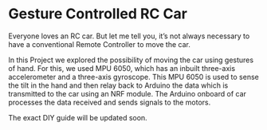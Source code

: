 # Gesture Controlled RC Car

Everyone loves an RC car. But let me tell you, it’s not always necessary to have a conventional Remote Controller to move the car. 

In this Project we explored the possibility of moving the car using gestures of hand. For this, we used MPU 6050, which has an inbuilt three-axis accelerometer and a three-axis gyroscope. This MPU 6050 is used to sense the tilt in the hand and then relay back to Arduino the data which is transmitted to the car using an NRF module. The Arduino onboard of car processes the data received and sends signals to the motors. 

The exact DIY guide will be updated soon.
